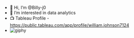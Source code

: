 - 👋 Hi, I’m @Billy-j0
- 👀 I’m interested in data analytics
- 📺 Tableau Profile - https://public.tableau.com/app/profile/william.johnson7124
- ![giphy](https://user-images.githubusercontent.com/91241827/142203562-e9e815ae-c236-4764-b89e-81a000429a09.gif)
<!---
Billy-j0/Billy-j0 is a ✨ special ✨ repository because its `README.md` (this file) appears on your GitHub profile.
You can click the Preview link to take a look at your changes.
--->
